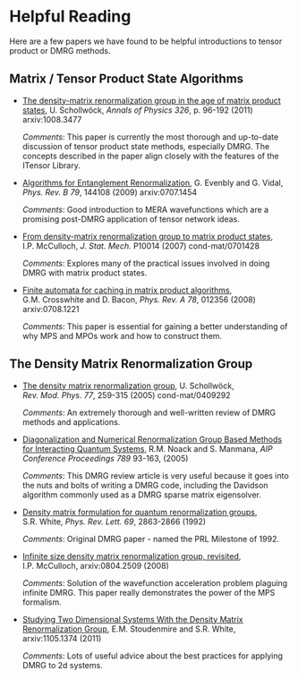 # Helpful Reading #
Here are a few papers we have found to be helpful introductions to tensor product or DMRG methods.

<a name="MPS"></a>
## Matrix / Tensor Product State Algorithms ##

* [The density-matrix renormalization group in the age of matrix product states](http://dx.doi.org/10.1016/j.aop.2010.09.012), U.&nbsp;Schollw&ouml;ck, <i>Annals of Physics</i> *326*, p. 96-192 (2011) arxiv:1008.3477

  *Comments*: This paper is currently the most thorough and up-to-date discussion of tensor product state methods, especially DMRG. The concepts described in the paper align closely with the features of the ITensor Library.

* [Algorithms for Entanglement Renormalization](http://prb.aps.org/abstract/PRB/v79/i14/e144108),
  G.&nbsp;Evenbly and G.&nbsp;Vidal, <i>Phys.&nbsp;Rev.&nbsp;B</i> *79*, 144108 (2009) arxiv:0707.1454

  *Comments*: Good introduction to MERA wavefunctions which are a promising post-DMRG application of tensor network ideas.

* [From density-matrix renormalization group to matrix product states](http://iopscience.iop.org/1742-5468/2007/10/P10014/), I.P.&nbsp;McCulloch,  <i>J. Stat. Mech.</i> P10014 (2007) cond-mat/0701428

  *Comments*: Explores many of the practical issues involved in doing DMRG with matrix product states.

* [Finite automata for caching in matrix product algorithms](http://link.aps.org/doi/10.1103/PhysRevA.78.012356), 
  G.M.&nbsp;Crosswhite and D.&nbsp;Bacon, <i>Phys.&nbsp;Rev.&nbsp;A</i> *78*, 012356 
  (2008) arxiv:0708.1221

  *Comments*: This paper is essential for gaining a better understanding of why MPS and MPOs work and how to construct them.

<a name="DMRG"></a>
## The Density Matrix Renormalization Group ##

* [The density matrix renormalization group](http://link.aps.org/doi/10.1103/RevModPhys.77.259), U.&nbsp;Schollw&ouml;ck,
  <i>Rev.&nbsp;Mod.&nbsp;Phys.</i> *77*, 259-315 (2005) cond-mat/0409292

  *Comments*: An extremely thorough and well-written review of DMRG methods and applications.

* [Diagonalization and Numerical Renormalization Group Based Methods for Interacting Quantum Systems](http://link.aip.org/link/\?APC/789/93/1),
  R.M.&nbsp;Noack and S.&nbsp;Manmana, <i>AIP Conference Proceedings</i> *789* 93-163, (2005)

  *Comments*: This DMRG review article is very useful because it goes into the nuts and bolts of writing a DMRG code, including
  the Davidson algorithm commonly used as a DMRG sparse matrix eigensolver.

* [Density matrix formulation for quantum renormalization groups](http://link.aps.org/doi/10.1103/PhysRevLett.69.2863),
  S.R.&nbsp;White, <i>Phys.&nbsp;Rev.&nbsp;Lett.</i> *69*, 2863-2866 (1992) 

  *Comments*: Original DMRG paper - named the PRL Milestone of 1992.

* [Infinite size density matrix renormalization group, revisited](http://arxiv.org/abs/0804.2509), I.P.&nbsp;McCulloch,
  arxiv:0804.2509 (2008)

  *Comments*: Solution of the wavefunction acceleration problem plaguing infinite DMRG. This paper really demonstrates
  the power of the MPS formalism.

* [Studying Two Dimensional Systems With the Density Matrix Renormalization Group](http://www.annualreviews.org/doi/abs/10.1146/annurev-conmatphys-020911-125018), E.M.&nbsp;Stoudenmire and S.R.&nbsp;White,
  arxiv:1105.1374 (2011)

  *Comments*: Lots of useful advice about the best practices for applying DMRG to 2d systems.
